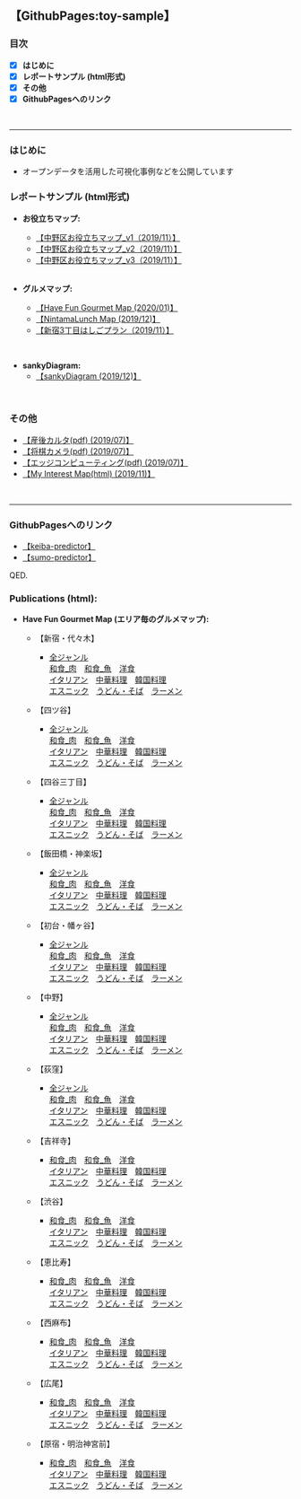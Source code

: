 ## 【GithubPages:toy-sample】

<style>
table, th, td {
    border:none;
}
</style>

### 目次
- [x]  **はじめに**
- [x]  **レポートサンプル (html形式)**
- [x]  **その他**
- [x]  **GithubPagesへのリンク**
<br> 
 
--- 

### はじめに
- オープンデータを活用した可視化事例などを公開しています


### レポートサンプル (html形式)

- **お役立ちマップ:**
  - [【中野区お役立ちマップ_v1（2019/11）】](https://ryutoro-galois.github.io/toy-samples/leaflet_sample_nakanoku_20191107.html)
  - [【中野区お役立ちマップ_v2（2019/11）】](https://ryutoro-galois.github.io/toy-samples/leaflet_sample_nakanoku_v2_20191120.html)
  - [【中野区お役立ちマップ_v3（2019/11）】](https://ryutoro-galois.github.io/toy-samples/leaflet_sample_nakanoku_v3_20191125.html)
  <br>

- **グルメマップ:**
  - [【Have Fun Gourmet Map (2020/01)】](https://ryutoro-galois.github.io/toy-samples/)
  - [【NintamaLunch Map (2019/12)】](https://ryutoro-galois.github.io/toy-samples/leaflet_LunchMap_[Shinjuku-ku].html)
  - [【新宿3丁目はしごプラン（2019/11）】](https://ryutoro-galois.github.io/toy-samples/leaflet_sample_hashigo_plan_20191106.html)
<br>
  

- **sankyDiagram:**
  - [【sankyDiagram (2019/12)】](https://ryutoro-galois.github.io/toy-samples/sankeyDiagram_sample.html)
<br>


### その他
- [【産後カルタ(pdf) (2019/07)】](MLLabSpace_20190725_01_SangoKaruta.pdf)
- [【将棋カメラ(pdf) (2019/07)】](MLLabSpace_20190725_02_ShogiCamera.pdf)
- [【エッジコンピューティング(pdf) (2019/07)】](MLLabSpace_20190725_03_EdgeComputing.pdf)
- [【My Interest Map(html) (2019/11)】](https://ryutoro-galois.github.io/toy-samples/interest_map_20191127.html)
<br>


---

### GithubPagesへのリンク
- [【keiba-predictor】](https://ryutoro-galois.github.io/keiba-predictor/)
- [【sumo-predictor】](https://ryutoro-galois.github.io/sumo-predictor/)

QED.




### Publications (html):
- **Have Fun Gourmet Map (エリア毎のグルメマップ):**

  - 【新宿・代々木】
    - [<u>全ジャンル</u>](https://ryutoro-galois.github.io/toy-samples/HaveFun_g00_AllGenre_Map_[shinjuku_yoyogi].html)<br>[<u>和食_肉</u>](https://ryutoro-galois.github.io/toy-samples/HaveFun_g01_Washoku_Meat_Map_[shinjuku_yoyogi].html)　[<u>和食_魚</u>](https://ryutoro-galois.github.io/toy-samples/HaveFun_g02_Washoku_Fish_Map_[shinjuku_yoyogi].html)　[<u>洋食</u>](https://ryutoro-galois.github.io/toy-samples/HaveFun_g03_WesternFood_Map_[shinjuku_yoyogi].html)<br>[<u>イタリアン</u>](https://ryutoro-galois.github.io/toy-samples/HaveFun_g04_ItarianFood_Map_[shinjuku_yoyogi].html)　[<u>中華料理</u>](https://ryutoro-galois.github.io/toy-samples/HaveFun_g05_ChineseFood_Map_[shinjuku_yoyogi].html)　[<u>韓国料理</u>](https://ryutoro-galois.github.io/toy-samples/HaveFun_g06_KoreanFood_Map_[shinjuku_yoyogi].html)<br>[<u>エスニック</u>](https://ryutoro-galois.github.io/toy-samples/HaveFun_g07_EthnicFood_Map_[shinjuku_yoyogi].html)　[<u>うどん・そば</u>](https://ryutoro-galois.github.io/toy-samples/HaveFun_g08_Udon_Soba_Map_[shinjuku_yoyogi].html)　[<u>ラーメン</u>](https://ryutoro-galois.github.io/toy-samples/HaveFun_g09_Ramen_Map_[shinjuku_yoyogi].html)

  - 【四ツ谷】
    - [<u>全ジャンル</u>](https://ryutoro-galois.github.io/toy-samples/HaveFun_g00_AllGenre_Map_[yotsuya].html)<br>[<u>和食_肉</u>](https://ryutoro-galois.github.io/toy-samples/HaveFun_g01_Washoku_Meat_Map_[yotsuya].html)　[<u>和食_魚</u>](https://ryutoro-galois.github.io/toy-samples/HaveFun_g02_Washoku_Fish_Map_[yotsuya].html)　[<u>洋食</u>](https://ryutoro-galois.github.io/toy-samples/HaveFun_g03_WesternFood_Map_[yotsuya].html)<br>[<u>イタリアン</u>](https://ryutoro-galois.github.io/toy-samples/HaveFun_g04_ItarianFood_Map_[yotsuya].html)　[<u>中華料理</u>](https://ryutoro-galois.github.io/toy-samples/HaveFun_g05_ChineseFood_Map_[yotsuya].html)　[<u>韓国料理</u>](https://ryutoro-galois.github.io/toy-samples/HaveFun_g06_KoreanFood_Map_[yotsuya].html)<br>[<u>エスニック</u>](https://ryutoro-galois.github.io/toy-samples/HaveFun_g07_EthnicFood_Map_[yotsuya].html)　[<u>うどん・そば</u>](https://ryutoro-galois.github.io/toy-samples/HaveFun_g08_Udon_Soba_Map_[yotsuya].html)　[<u>ラーメン</u>](https://ryutoro-galois.github.io/toy-samples/HaveFun_g09_Ramen_Map_[yotsuya].html)

  - 【四谷三丁目】
    - [<u>全ジャンル</u>](https://ryutoro-galois.github.io/toy-samples/HaveFun_g00_AllGenre_Map_[yotsuyasanchome].html)<br>[<u>和食_肉</u>](https://ryutoro-galois.github.io/toy-samples/HaveFun_g01_Washoku_Meat_Map_[yotsuyasanchome].html)　[<u>和食_魚</u>](https://ryutoro-galois.github.io/toy-samples/HaveFun_g02_Washoku_Fish_Map_[yotsuyasanchome].html)　[<u>洋食</u>](https://ryutoro-galois.github.io/toy-samples/HaveFun_g03_WesternFood_Map_[yotsuyasanchome].html)<br>[<u>イタリアン</u>](https://ryutoro-galois.github.io/toy-samples/HaveFun_g04_ItarianFood_Map_[yotsuyasanchome].html)　[<u>中華料理</u>](https://ryutoro-galois.github.io/toy-samples/HaveFun_g05_ChineseFood_Map_[yotsuyasanchome].html)　[<u>韓国料理</u>](https://ryutoro-galois.github.io/toy-samples/HaveFun_g06_KoreanFood_Map_[yotsuyasanchome].html)<br>[<u>エスニック</u>](https://ryutoro-galois.github.io/toy-samples/HaveFun_g07_EthnicFood_Map_[yotsuyasanchome].html)　[<u>うどん・そば</u>](https://ryutoro-galois.github.io/toy-samples/HaveFun_g08_Udon_Soba_Map_[yotsuyasanchome].html)　[<u>ラーメン</u>](https://ryutoro-galois.github.io/toy-samples/HaveFun_g09_Ramen_Map_[yotsuyasanchome].html)

  - 【飯田橋・神楽坂】
    - [<u>全ジャンル</u>](https://ryutoro-galois.github.io/toy-samples/HaveFun_g00_AllGenre_Map_[iidabashi_kagurazaka].html)<br>[<u>和食_肉</u>](https://ryutoro-galois.github.io/toy-samples/HaveFun_g01_Washoku_Meat_Map_[iidabashi_kagurazaka].html)　[<u>和食_魚</u>](https://ryutoro-galois.github.io/toy-samples/HaveFun_g02_Washoku_Fish_Map_[iidabashi_kagurazaka].html)　[<u>洋食</u>](https://ryutoro-galois.github.io/toy-samples/HaveFun_g03_WesternFood_Map_[iidabashi_kagurazaka].html)<br>[<u>イタリアン</u>](https://ryutoro-galois.github.io/toy-samples/HaveFun_g04_ItarianFood_Map_[iidabashi_kagurazaka].html)　[<u>中華料理</u>](https://ryutoro-galois.github.io/toy-samples/HaveFun_g05_ChineseFood_Map_[iidabashi_kagurazaka].html)　[<u>韓国料理</u>](https://ryutoro-galois.github.io/toy-samples/HaveFun_g06_KoreanFood_Map_[iidabashi_kagurazaka].html)<br>[<u>エスニック</u>](https://ryutoro-galois.github.io/toy-samples/HaveFun_g07_EthnicFood_Map_[iidabashi_kagurazaka].html)　[<u>うどん・そば</u>](https://ryutoro-galois.github.io/toy-samples/HaveFun_g08_Udon_Soba_Map_[iidabashi_kagurazaka].html)　[<u>ラーメン</u>](https://ryutoro-galois.github.io/toy-samples/HaveFun_g09_Ramen_Map_[iidabashi_kagurazaka].html)

  - 【初台・幡ヶ谷】
    - [<u>全ジャンル</u>](https://ryutoro-galois.github.io/toy-samples/HaveFun_g00_AllGenre_Map_[hatsudai_hatagaya].html)<br>[<u>和食_肉</u>](https://ryutoro-galois.github.io/toy-samples/HaveFun_g01_Washoku_Meat_Map_[hatsudai_hatagaya].html)　[<u>和食_魚</u>](https://ryutoro-galois.github.io/toy-samples/HaveFun_g02_Washoku_Fish_Map_[hatsudai_hatagaya].html)　[<u>洋食</u>](https://ryutoro-galois.github.io/toy-samples/HaveFun_g03_WesternFood_Map_[hatsudai_hatagaya].html)<br>[<u>イタリアン</u>](https://ryutoro-galois.github.io/toy-samples/HaveFun_g04_ItarianFood_Map_[hatsudai_hatagaya].html)　[<u>中華料理</u>](https://ryutoro-galois.github.io/toy-samples/HaveFun_g05_ChineseFood_Map_[hatsudai_hatagaya].html)　[<u>韓国料理</u>](https://ryutoro-galois.github.io/toy-samples/HaveFun_g06_KoreanFood_Map_[hatsudai_hatagaya].html)<br>[<u>エスニック</u>](https://ryutoro-galois.github.io/toy-samples/HaveFun_g07_EthnicFood_Map_[hatsudai_hatagaya].html)　[<u>うどん・そば</u>](https://ryutoro-galois.github.io/toy-samples/HaveFun_g08_Udon_Soba_Map_[hatsudai_hatagaya].html)　[<u>ラーメン</u>](https://ryutoro-galois.github.io/toy-samples/HaveFun_g09_Ramen_Map_[hatsudai_hatagaya].html)

  - 【中野】
    - [<u>全ジャンル</u>](https://ryutoro-galois.github.io/toy-samples/HaveFun_g00_AllGenre_Map_[nakano].html)<br>[<u>和食_肉</u>](https://ryutoro-galois.github.io/toy-samples/HaveFun_g01_Washoku_Meat_Map_[nakano].html)　[<u>和食_魚</u>](https://ryutoro-galois.github.io/toy-samples/HaveFun_g02_Washoku_Fish_Map_[nakano].html)　[<u>洋食</u>](https://ryutoro-galois.github.io/toy-samples/HaveFun_g03_WesternFood_Map_[nakano].html)<br>[<u>イタリアン</u>](https://ryutoro-galois.github.io/toy-samples/HaveFun_g04_ItarianFood_Map_[nakano].html)　[<u>中華料理</u>](https://ryutoro-galois.github.io/toy-samples/HaveFun_g05_ChineseFood_Map_[nakano].html)　[<u>韓国料理</u>](https://ryutoro-galois.github.io/toy-samples/HaveFun_g06_KoreanFood_Map_[nakano].html)<br>[<u>エスニック</u>](https://ryutoro-galois.github.io/toy-samples/HaveFun_g07_EthnicFood_Map_[nakano].html)　[<u>うどん・そば</u>](https://ryutoro-galois.github.io/toy-samples/HaveFun_g08_Udon_Soba_Map_[nakano].html)　[<u>ラーメン</u>](https://ryutoro-galois.github.io/toy-samples/HaveFun_g09_Ramen_Map_[nakano].html)

  - 【荻窪】
    - [<u>全ジャンル</u>](https://ryutoro-galois.github.io/toy-samples/HaveFun_g00_AllGenre_Map_[ogikubo].html)<br>[<u>和食_肉</u>](https://ryutoro-galois.github.io/toy-samples/HaveFun_g01_Washoku_Meat_Map_[ogikubo].html)　[<u>和食_魚</u>](https://ryutoro-galois.github.io/toy-samples/HaveFun_g02_Washoku_Fish_Map_[ogikubo].html)　[<u>洋食</u>](https://ryutoro-galois.github.io/toy-samples/HaveFun_g03_WesternFood_Map_[ogikubo].html)<br>[<u>イタリアン</u>](https://ryutoro-galois.github.io/toy-samples/HaveFun_g04_ItarianFood_Map_[ogikubo].html)　[<u>中華料理</u>](https://ryutoro-galois.github.io/toy-samples/HaveFun_g05_ChineseFood_Map_[ogikubo].html)　[<u>韓国料理</u>](https://ryutoro-galois.github.io/toy-samples/HaveFun_g06_KoreanFood_Map_[ogikubo].html)<br>[<u>エスニック</u>](https://ryutoro-galois.github.io/toy-samples/HaveFun_g07_EthnicFood_Map_[ogikubo].html)　[<u>うどん・そば</u>](https://ryutoro-galois.github.io/toy-samples/HaveFun_g08_Udon_Soba_Map_[ogikubo].html)　[<u>ラーメン</u>](https://ryutoro-galois.github.io/toy-samples/HaveFun_g09_Ramen_Map_[ogikubo].html)

  - 【吉祥寺】
    - [<u>和食_肉</u>](https://ryutoro-galois.github.io/toy-samples/HaveFun_g01_Washoku_Meat_Map_[kichijouji].html)　[<u>和食_魚</u>](https://ryutoro-galois.github.io/toy-samples/HaveFun_g02_Washoku_Fish_Map_[kichijouji].html)　[<u>洋食</u>](https://ryutoro-galois.github.io/toy-samples/HaveFun_g03_WesternFood_Map_[kichijouji].html)<br>[<u>イタリアン</u>](https://ryutoro-galois.github.io/toy-samples/HaveFun_g04_ItarianFood_Map_[kichijouji].html)　[<u>中華料理</u>](https://ryutoro-galois.github.io/toy-samples/HaveFun_g05_ChineseFood_Map_[kichijouji].html)　[<u>韓国料理</u>](https://ryutoro-galois.github.io/toy-samples/HaveFun_g06_KoreanFood_Map_[kichijouji].html)<br>[<u>エスニック</u>](https://ryutoro-galois.github.io/toy-samples/HaveFun_g07_EthnicFood_Map_[kichijouji].html)　[<u>うどん・そば</u>](https://ryutoro-galois.github.io/toy-samples/HaveFun_g08_Udon_Soba_Map_[kichijouji].html)　[<u>ラーメン</u>](https://ryutoro-galois.github.io/toy-samples/HaveFun_g09_Ramen_Map_[kichijouji].html)

  - 【渋谷】
    - [<u>和食_肉</u>](https://ryutoro-galois.github.io/toy-samples/HaveFun_g01_Washoku_Meat_Map_[shibuya].html)　[<u>和食_魚</u>](https://ryutoro-galois.github.io/toy-samples/HaveFun_g02_Washoku_Fish_Map_[shibuya].html)　[<u>洋食</u>](https://ryutoro-galois.github.io/toy-samples/HaveFun_g03_WesternFood_Map_[shibuya].html)<br>[<u>イタリアン</u>](https://ryutoro-galois.github.io/toy-samples/HaveFun_g04_ItarianFood_Map_[shibuya].html)　[<u>中華料理</u>](https://ryutoro-galois.github.io/toy-samples/HaveFun_g05_ChineseFood_Map_[shibuya].html)　[<u>韓国料理</u>](https://ryutoro-galois.github.io/toy-samples/HaveFun_g06_KoreanFood_Map_[shibuya].html)<br>[<u>エスニック</u>](https://ryutoro-galois.github.io/toy-samples/HaveFun_g07_EthnicFood_Map_[shibuya].html)　[<u>うどん・そば</u>](https://ryutoro-galois.github.io/toy-samples/HaveFun_g08_Udon_Soba_Map_[shibuya].html)　[<u>ラーメン</u>](https://ryutoro-galois.github.io/toy-samples/HaveFun_g09_Ramen_Map_[shibuya].html)

  - 【恵比寿】
    - [<u>和食_肉</u>](https://ryutoro-galois.github.io/toy-samples/HaveFun_g01_Washoku_Meat_Map_[ebisu].html)　[<u>和食_魚</u>](https://ryutoro-galois.github.io/toy-samples/HaveFun_g02_Washoku_Fish_Map_[ebisu].html)　[<u>洋食</u>](https://ryutoro-galois.github.io/toy-samples/HaveFun_g03_WesternFood_Map_[ebisu].html)<br>[<u>イタリアン</u>](https://ryutoro-galois.github.io/toy-samples/HaveFun_g04_ItarianFood_Map_[ebisu].html)　[<u>中華料理</u>](https://ryutoro-galois.github.io/toy-samples/HaveFun_g05_ChineseFood_Map_[ebisu].html)　[<u>韓国料理</u>](https://ryutoro-galois.github.io/toy-samples/HaveFun_g06_KoreanFood_Map_[ebisu].html)<br>[<u>エスニック</u>](https://ryutoro-galois.github.io/toy-samples/HaveFun_g07_EthnicFood_Map_[ebisu].html)　[<u>うどん・そば</u>](https://ryutoro-galois.github.io/toy-samples/HaveFun_g08_Udon_Soba_Map_[ebisu].html)　[<u>ラーメン</u>](https://ryutoro-galois.github.io/toy-samples/HaveFun_g09_Ramen_Map_[ebisu].html)

  - 【西麻布】
    - [<u>和食_肉</u>](https://ryutoro-galois.github.io/toy-samples/HaveFun_g01_Washoku_Meat_Map_[nishiazabu].html)　[<u>和食_魚</u>](https://ryutoro-galois.github.io/toy-samples/HaveFun_g02_Washoku_Fish_Map_[nishiazabu].html)　[<u>洋食</u>](https://ryutoro-galois.github.io/toy-samples/HaveFun_g03_WesternFood_Map_[nishiazabu].html)<br>[<u>イタリアン</u>](https://ryutoro-galois.github.io/toy-samples/HaveFun_g04_ItarianFood_Map_[nishiazabu].html)　[<u>中華料理</u>](https://ryutoro-galois.github.io/toy-samples/HaveFun_g05_ChineseFood_Map_[nishiazabu].html)　[<u>韓国料理</u>](https://ryutoro-galois.github.io/toy-samples/HaveFun_g06_KoreanFood_Map_[nishiazabu].html)<br>[<u>エスニック</u>](https://ryutoro-galois.github.io/toy-samples/HaveFun_g07_EthnicFood_Map_[nishiazabu].html)　[<u>うどん・そば</u>](https://ryutoro-galois.github.io/toy-samples/HaveFun_g08_Udon_Soba_Map_[nishiazabu].html)　[<u>ラーメン</u>](https://ryutoro-galois.github.io/toy-samples/HaveFun_g09_Ramen_Map_[nishiazabu].html)  
    
  - 【広尾】
    - [<u>和食_肉</u>](https://ryutoro-galois.github.io/toy-samples/HaveFun_g01_Washoku_Meat_Map_[hiroo].html)　[<u>和食_魚</u>](https://ryutoro-galois.github.io/toy-samples/HaveFun_g02_Washoku_Fish_Map_[hiroo].html)　[<u>洋食</u>](https://ryutoro-galois.github.io/toy-samples/HaveFun_g03_WesternFood_Map_[hiroo].html)<br>[<u>イタリアン</u>](https://ryutoro-galois.github.io/toy-samples/HaveFun_g04_ItarianFood_Map_[hiroo].html)　[<u>中華料理</u>](https://ryutoro-galois.github.io/toy-samples/HaveFun_g05_ChineseFood_Map_[hiroo].html)　[<u>韓国料理</u>](https://ryutoro-galois.github.io/toy-samples/HaveFun_g06_KoreanFood_Map_[hiroo].html)<br>[<u>エスニック</u>](https://ryutoro-galois.github.io/toy-samples/HaveFun_g07_EthnicFood_Map_[hiroo].html)　[<u>うどん・そば</u>](https://ryutoro-galois.github.io/toy-samples/HaveFun_g08_Udon_Soba_Map_[hiroo].html)　[<u>ラーメン</u>](https://ryutoro-galois.github.io/toy-samples/HaveFun_g09_Ramen_Map_[hiroo].html)  
    
  - 【原宿・明治神宮前】
    - [<u>和食_肉</u>](https://ryutoro-galois.github.io/toy-samples/HaveFun_g01_Washoku_Meat_Map_[harajuku_meijijingumae].html)　[<u>和食_魚</u>](https://ryutoro-galois.github.io/toy-samples/HaveFun_g02_Washoku_Fish_Map_[harajuku_meijijingumae].html)　[<u>洋食</u>](https://ryutoro-galois.github.io/toy-samples/HaveFun_g03_WesternFood_Map_[harajuku_meijijingumae].html)<br>[<u>イタリアン</u>](https://ryutoro-galois.github.io/toy-samples/HaveFun_g04_ItarianFood_Map_[harajuku_meijijingumae].html)　[<u>中華料理</u>](https://ryutoro-galois.github.io/toy-samples/HaveFun_g05_ChineseFood_Map_[harajuku_meijijingumae].html)　[<u>韓国料理</u>](https://ryutoro-galois.github.io/toy-samples/HaveFun_g06_KoreanFood_Map_[harajuku_meijijingumae].html)<br>[<u>エスニック</u>](https://ryutoro-galois.github.io/toy-samples/HaveFun_g07_EthnicFood_Map_[harajuku_meijijingumae].html)　[<u>うどん・そば</u>](https://ryutoro-galois.github.io/toy-samples/HaveFun_g08_Udon_Soba_Map_[harajuku_meijijingumae].html)　[<u>ラーメン</u>](https://ryutoro-galois.github.io/toy-samples/HaveFun_g09_Ramen_Map_[harajuku_meijijingumae].html)    
    
  <br>

